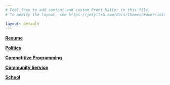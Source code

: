 ```yaml
---
# Feel free to add content and custom Front Matter to this file.
# To modify the layout, see https://jekyllrb.com/docs/themes/#overriding-theme-defaults

layout: default
---
```

__[Resume][resume]__

__[Politics][politics]__

__[Competitive Programming][comp]__

__[Community Service][comm]__

__[School][school]__

[resume]: https://eugene-s-hwang.github.io/resume/
[politics]: https://eugene-s-hwang.github.io/politics_projects/
[comp]: https://eugene-s-hwang.github.io/competitive-programming/
[comm]: https://eugene-s-hwang.github.io/community-service/
[school]: https://eugene-s-hwang.github.io/school/